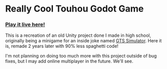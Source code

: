 # Really Cool Touhou Godot Game
### [Play it live here!](https://rokuhime.itch.io/touhou-gd)

This is a recreation of an old Unity project done I made in high school, originally being a minigame for an inside joke named [GTS Simulator](https://rokuhime.itch.io/gts-simulator). Here it is, remade 2 years later with 90% less spaghetti code!

I'm not planning on doing too much more with this project outside of bug fixes, but I may add online multiplayer in the future. We'll see.
